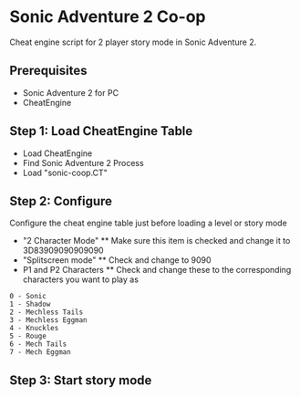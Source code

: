 # Sonic Adventure 2 Co-op

Cheat engine script for 2 player story mode in Sonic Adventure 2.

## Prerequisites
* Sonic Adventure 2 for PC
* CheatEngine

## Step 1: Load CheatEngine Table
* Load CheatEngine
* Find Sonic Adventure 2 Process
* Load "sonic-coop.CT"

## Step 2: Configure
Configure the cheat engine table just before loading a level or story mode
* "2 Character Mode"
** Make sure this item is checked and change it to 3D83909090909090
* "Splitscreen mode"
** Check and change to 9090
* P1 and P2 Characters
** Check and change these to the corresponding characters you want to play as 

```
0 - Sonic
1 - Shadow
2 - Mechless Tails
3 - Mechless Eggman
4 - Knuckles
5 - Rouge
6 - Mech Tails
7 - Mech Eggman
```

## Step 3: Start story mode
